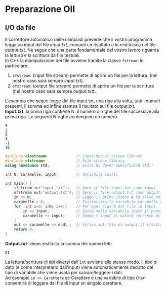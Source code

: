 # Preparazione OII
## I/O da file
Il correttore automatico delle olimpiadi prevede che il vostro programma legga un input dal file *input.txt*, computi un risultato e lo restituisca nel file *output.txt*. Ne segue che una parte fondamentale del vostro lavoro riguarda la lettura e la scrittura da file testuali.  
In C++ la manipolazione dei file avviene tramite la classe `fstream`; in particolare: 
1. `ifstream`: (input file stream) permette di aprire un file per la lettura. (nel nostro caso sarà sempre *input.txt*).
2. `ofstream`: (output file stream) permette di aprire un file per la scrittura (nel nostro caso sarà sempre *output.txt*). 

L'esempio che segue legge dal file input.txt, una riga alla volta, tutti i numeri presenti, li somma ed infine stampa il risultato sul file output.txt.  
**Input.txt**: la prima riga contiene N: il numero di righe del file successive alla prima riga. Le seguenti N righe contengono un numero.
```
5
1
2
3
-1
16
```

```C++
#include <iostream>             // Input/Output stream library
#include <fstream>              // File stream library
using namespace std;            // Evito di dover specificare std::

int N, caramelle, input;        // Variabili locali

int main() {
    ifstream in("input.txt");   // Apro il file input.txt come input
    ofstream out("output.txt"); // Apro il file output.txt come output
    in >> N;                    // Leggo il primo intero e lo salvo nella variabile N
    caramelle = 0;              // Inizializzo la variabile caramelle a 0
    for (int i=0; i<N; i++){    // Per ogni riga N del file in input
        in >> input;            // Salvo nella variabile input il prossimo intero
        caramelle += input;     // Sommo l'input al valore corrente di caramelle
    }
    out << caramelle << endl ;  // Scrivo sul file di output il risultato della somma
    return 0;
}
```

**Output.txt**: viene restituita la somma dei numeri letti
```
21
```

La lettura/scrittura di tipi diversi dall'`int` avviene allo stesso modo. Il tipo di dato (e come interpretarlo dall'input) viene automaticamente dedotto dal tipo di variabile che viene usata per salvare/leggere i dati.  
Ad esempio `in >> Carattere` se Carattere è una variabile di tipo `Char` consentirà di leggere dal file di input un singolo carattere.